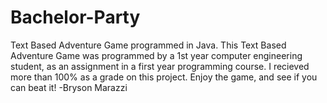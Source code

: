 # Bachelor-Party
Text Based Adventure Game programmed in Java.
This Text Based Adventure Game was programmed by a 1st year computer engineering student, as an assignment in a first year programming course. I recieved more than 100% as a grade on this project. Enjoy the game, and see if you can beat it!
-Bryson Marazzi
